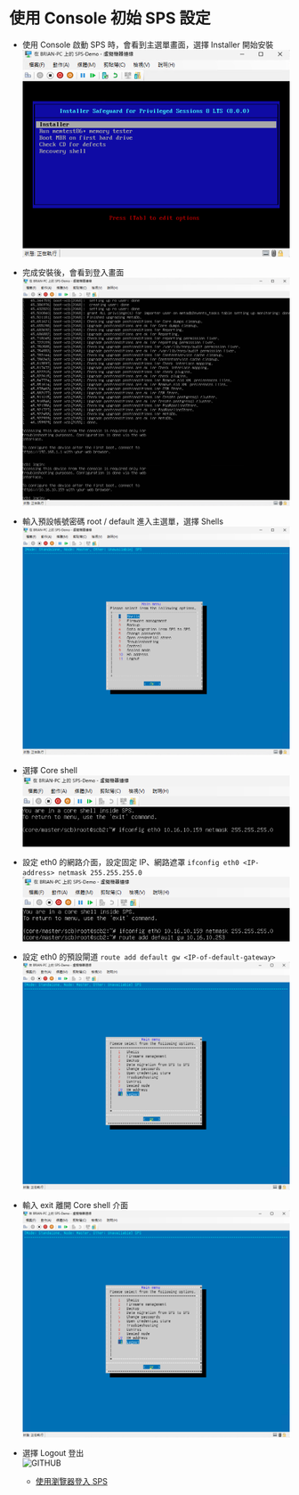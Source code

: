 # 使用 Console 初始 SPS 設定<br>

- 使用 Console 啟動 SPS 時，會看到主選單畫面，選擇 Installer 開始安裝<br>
  ![GITHUB](/images/sps/sps_init/1.png "使用 Console 啟動 SPS")<br>
- 完成安裝後，會看到登入畫面<br>
  ![GITHUB](/images/sps/sps_init/2.png "完成安裝")<br>
- 輸入預設帳號密碼 root / default 進入主選單，選擇 Shells<br>
  ![GITHUB](/images/sps/sps_init/4.png "選擇 Shells")<br>
- 選擇 Core shell<br>
  ![GITHUB](/images/sps/sps_init/5.png "選擇 Core shell")<br>
- 設定 eth0 的網路介面，設定固定 IP、網路遮罩 ````ifconfig eth0 <IP-address> netmask 255.255.255.0```` <br>
  ![GITHUB](/images/sps/sps_init/6.png "虛設定 eth0 的網路介面")<br>
- 設定 eth0 的預設閘道 ````route add default gw <IP-of-default-gateway> ```` <br>
  ![GITHUB](/images/sps/sps_init/7.png "設定 eth0 的預設閘道")<br>
- 輸入 exit 離開 Core shell 介面<br>
  ![GITHUB](/images/sps/sps_init/8.png " 輸入 exit 離開")<br>
- 選擇 Logout 登出<br>
  ![GITHUB](/images/sps/sps_init/9.png "選擇 Logout")<br>

  - [使用瀏覽器登入 SPS](/sps_web.md)<br>